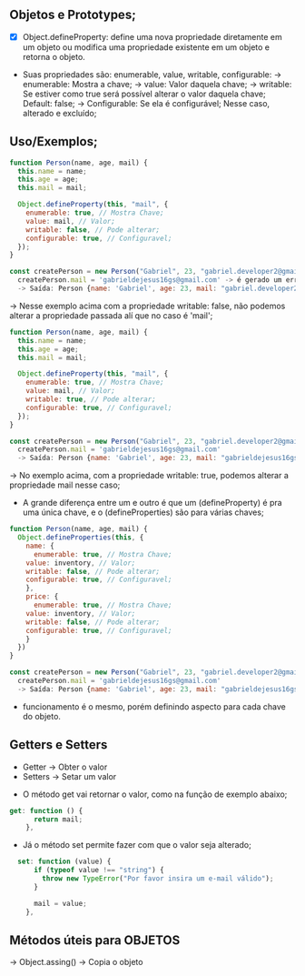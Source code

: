 ## Objetos e Prototypes;

- [x] Object.defineProperty: define uma nova propriedade diretamente em um objeto ou
      modifica uma propriedade existente em um objeto e retorna o objeto.

* Suas propriedades são: enumerable, value, writable, configurable:
  -> enumerable: Mostra a chave;
  -> value: Valor daquela chave;
  -> writable: Se estiver como true será possível alterar o valor daquela chave; Default: false;
  -> Configurable: Se ela é configurável; Nesse caso, alterado e excluído;

## Uso/Exemplos;

```javascript
function Person(name, age, mail) {
  this.name = name;
  this.age = age;
  this.mail = mail;

  Object.defineProperty(this, "mail", {
    enumerable: true, // Mostra Chave;
    value: mail, // Valor;
    writable: false, // Pode alterar;
    configurable: true, // Configuravel;
  });
}

const createPerson = new Person("Gabriel", 23, "gabriel.developer2@gmail.com");
  createPerson.mail = 'gabrieldejesus16gs@gmail.com' -> é gerado um error; e objeto permace original;
  -> Saída: Person {name: 'Gabriel', age: 23, mail: "gabriel.developer2@gmail.com"}

```

-> Nesse exemplo acima com a propriedade writable: false, não podemos alterar a
propriedade passada alí que no caso é 'mail';

```javascript
function Person(name, age, mail) {
  this.name = name;
  this.age = age;
  this.mail = mail;

  Object.defineProperty(this, "mail", {
    enumerable: true, // Mostra Chave;
    value: mail, // Valor;
    writable: true, // Pode alterar;
    configurable: true, // Configuravel;
  });
}

const createPerson = new Person("Gabriel", 23, "gabriel.developer2@gmail.com");
  createPerson.mail = 'gabrieldejesus16gs@gmail.com'
  -> Saída: Person {name: 'Gabriel', age: 23, mail: "gabrieldejesus16gs@gmail.com"}

```

-> No exemplo acima, com a propriedade writable: true, podemos alterar a propriedade mail nesse caso;

- A grande diferença entre um e outro é que um (defineProperty) é pra uma única chave, e o (defineProperties)
  são para várias chaves;

```javascript
function Person(name, age, mail) {
  Object.defineProperties(this, {
    name: {
      enumerable: true, // Mostra Chave;
    value: inventory, // Valor;
    writable: false, // Pode alterar;
    configurable: true, // Configuravel;
    },
    price: {
      enumerable: true, // Mostra Chave;
    value: inventory, // Valor;
    writable: false, // Pode alterar;
    configurable: true, // Configuravel;
    }
  })
}

const createPerson = new Person("Gabriel", 23, "gabriel.developer2@gmail.com");
  createPerson.mail = 'gabrieldejesus16gs@gmail.com'
  -> Saída: Person {name: 'Gabriel', age: 23, mail: "gabrieldejesus16gs@gmail.com"}

```

- funcionamento é o mesmo, porém definindo aspecto para cada chave do objeto.

## Getters e Setters

- Getter -> Obter o valor
- Setters -> Setar um valor

* O método get vai retornar o valor, como na função de exemplo abaixo;

```javascript
get: function () {
      return mail;
    },
```

- Já o método set permite fazer com que o valor seja alterado;

```javascript
  set: function (value) {
      if (typeof value !== "string") {
        throw new TypeError("Por favor insira um e-mail válido");
      }

      mail = value;
    },
```

## Métodos úteis para OBJETOS

-> Object.assing() -> Copia o objeto
